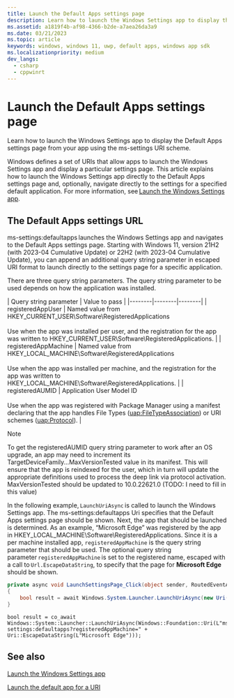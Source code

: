 ```yaml
---
title: Launch the Default Apps settings page
description: Learn how to launch the Windows Settings app to display the Default Apps settings page from your app using the ms-settings URI scheme.
ms.assetid: a1819f4b-af98-4366-b2de-a7aea26da3a9
ms.date: 03/21/2023
ms.topic: article
keywords: windows, windows 11, uwp, default apps, windows app sdk
ms.localizationpriority: medium
dev_langs:
  - csharp
  - cppwinrt
---
```


# Launch the Default Apps settings page

Learn how to launch the Windows Settings app to display the Default Apps settings page from your app using the ms-settings URI scheme.

Windows defines a set of URIs that allow apps to launch the Windows Settings app and display a particular settings page. This article explains how to launch the Windows Settings app directly to the Default Apps settings page and, optionally, navigate directly to the settings for a specified default application. For more information, see [Launch the Windows Settings app](launch-settings-app.md).

## The Default Apps settings URL

ms-settings:defaultapps launches the Windows Settings app and navigates to the Default Apps settings page. Starting with Windows 11, version 21H2 (with 2023-04 Cumulative Update) or 22H2 (with 2023-04 Cumulative Update), you can append an additional query string parameter in escaped URI format to launch directly to the settings page for a specific application.

There are three query string parameters. The query string parameter to be used depends on how the application was installed.

| Query string parameter | Value to pass |
|--------|--------|--------|
| registeredAppUser | Named value from HKEY_CURRENT_USER\Software\RegisteredApplications<br/><br/>Use when the app was installed per user, and the registration for the app was written to HKEY_CURRENT_USER\Software\RegisteredApplications. |
| registeredAppMachine | Named value from HKEY_LOCAL_MACHINE\Software\RegisteredApplications<br/><br/>Use when the app was installed per machine, and the registration for the app was written to HKEY_LOCAL_MACHINE\Software\RegisteredApplications. |
| registeredAUMID | Application User Model ID <br/><br/>Use when the app was registered with Package Manager using a manifest declaring that the app handles File Types ([uap:FileTypeAssociation](/uwp/schemas/appxpackage/uapmanifestschema/element-uap-filetypeassociation)) or URI schemes ([uap:Protocol](/uwp/schemas/appxpackage/uapmanifestschema/element-uap-protocol)). |

>[!NOTE]
>To get the registeredAUMID query string parameter to work after an OS upgrade, an app may need to increment its TargetDeviceFamily...MaxVersionTested value in its manifest. This will ensure that the app is reindexed for the user, which in turn will update the appropriate definitions used to process the deep link via protocol activation. MaxVersionTested should be updated to 10.0.22621.0 (TODO: I need to fill in this value)

In the following example, `LaunchUriAsync` is called to launch the Windows Settings app. The ms-settings:defaultapps Uri specifies that the Default Apps settings page should be shown. Next, the app that should be launched is determined. As an example, “Microsoft Edge” was registered by the app in HKEY_LOCAL_MACHINE\Software\RegisteredApplications. Since it is a per machine installed app, `registeredAppMachine` is the query string parameter that should be used. The optional query string parameter `registeredAppMachine` is set to the registered name, escaped with a call to `Url.EscapeDataString`, to specify that the page for **Microsoft Edge** should be shown.

```csharp
private async void LaunchSettingsPage_Click(object sender, RoutedEventArgs e)
{
    bool result = await Windows.System.Launcher.LaunchUriAsync(new Uri("ms-settings:defaultapps?registeredAppMachine=" + Uri.EscapeDataString(("Microsoft Edge")));
}
```

```cppwinrt
bool result = co_await Windows::System::Launcher::LaunchUriAsync(Windows::Foundation::Uri(L"ms-settings:defaultapps?registeredAppMachine=" + Uri::EscapeDataString(L"Microsoft Edge")));
```

## See also

[Launch the Windows Settings app](launch-settings-app.md)

[Launch the default app for a URI](launch-default-app.md)
